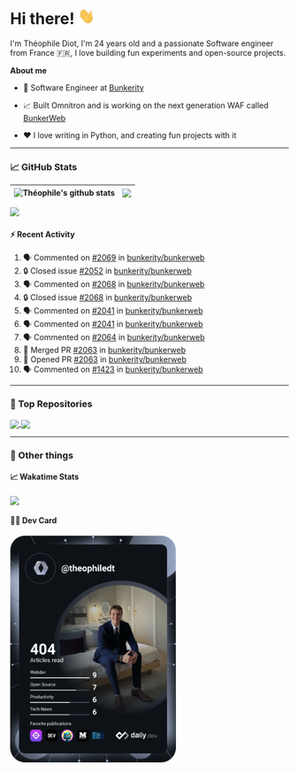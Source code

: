 # Hi there! <img src="./wave.gif" width="30px" height="30px" />

I'm Théophile Diot, I'm 24 years old and a passionate Software engineer from France 🇫🇷, I love building fun experiments and open-source projects.

**About me**

- 💼 Software Engineer at [Bunkerity](https://www.bunkerity.com/)

- 📈 Built Omnitron and is working on the next generation WAF called [BunkerWeb](https://www.bunkerweb.io)

- ❤️ I love writing in Python, and creating fun projects with it

---

### 📈 GitHub Stats

| <img align="center" src="https://github-readme-stats.vercel.app/api?username=TheophileDiot&show_icons=true&include_all_commits=true&theme=algolia&hide_border=true&rank_icon=github" alt="Théophile's github stats" /> | <img align="center" src="https://github-readme-stats.vercel.app/api/top-langs/?username=TheophileDiot&layout=compact&theme=algolia&hide_border=true" /> |
| ---------------------------------------------------------------------------------------------------------------------------------------------------------------------------------------------------------------------- | ------------------------------------------------------------------------------------------------------------------------------------------------------- |

![](https://github-readme-activity-graph.vercel.app/graph?username=TheophileDiot&theme=tokyo-night)

#### :zap: Recent Activity

<!--START_SECTION:activity-->
1. 🗣 Commented on [#2069](https://github.com/bunkerity/bunkerweb/issues/2069#issuecomment-2704213944) in [bunkerity/bunkerweb](https://github.com/bunkerity/bunkerweb)
2. 🔒 Closed issue [#2052](https://github.com/bunkerity/bunkerweb/issues/2052) in [bunkerity/bunkerweb](https://github.com/bunkerity/bunkerweb)
3. 🗣 Commented on [#2068](https://github.com/bunkerity/bunkerweb/issues/2068#issuecomment-2703895531) in [bunkerity/bunkerweb](https://github.com/bunkerity/bunkerweb)
4. 🔒 Closed issue [#2068](https://github.com/bunkerity/bunkerweb/issues/2068) in [bunkerity/bunkerweb](https://github.com/bunkerity/bunkerweb)
5. 🗣 Commented on [#2041](https://github.com/bunkerity/bunkerweb/issues/2041#issuecomment-2703109269) in [bunkerity/bunkerweb](https://github.com/bunkerity/bunkerweb)
6. 🗣 Commented on [#2041](https://github.com/bunkerity/bunkerweb/issues/2041#issuecomment-2703036359) in [bunkerity/bunkerweb](https://github.com/bunkerity/bunkerweb)
7. 🗣 Commented on [#2064](https://github.com/bunkerity/bunkerweb/issues/2064#issuecomment-2703031775) in [bunkerity/bunkerweb](https://github.com/bunkerity/bunkerweb)
8. 🎉 Merged PR [#2063](https://github.com/bunkerity/bunkerweb/pull/2063) in [bunkerity/bunkerweb](https://github.com/bunkerity/bunkerweb)
9. 💪 Opened PR [#2063](https://github.com/bunkerity/bunkerweb/pull/2063) in [bunkerity/bunkerweb](https://github.com/bunkerity/bunkerweb)
10. 🗣 Commented on [#1423](https://github.com/bunkerity/bunkerweb/issues/1423#issuecomment-2700364047) in [bunkerity/bunkerweb](https://github.com/bunkerity/bunkerweb)
<!--END_SECTION:activity-->

---

### 🔧 Top Repositories

<a href="https://github.com/bunkerity/bunkerweb">
  <img align="center" src="https://github-readme-stats.vercel.app/api/pin/?username=Bunkerity&repo=bunkerweb&theme=algolia" />
</a>
<a href="https://github.com/TheophileDiot/Omnitron">
  <img align="center" src="https://github-readme-stats.vercel.app/api/pin/?username=TheophileDiot&repo=Omnitron&theme=algolia" />
</a>

---

### 🎉 Other things

#### 📈 Wakatime Stats

<a href="https://wakatime.com/@theophile_bunkerity">
  <img align="center" src="https://github-readme-stats.vercel.app/api/wakatime?username=3aa5ce41-c253-43d9-8441-a721e446a45f&layout=compact&theme=algolia" />
</a>

#### 👨‍💻 Dev Card

<a href="https://app.daily.dev/TheophileDt">
  <img src="./devcard.svg" width="300" alt="Théophile Diot's Dev Card"/>
</a>
